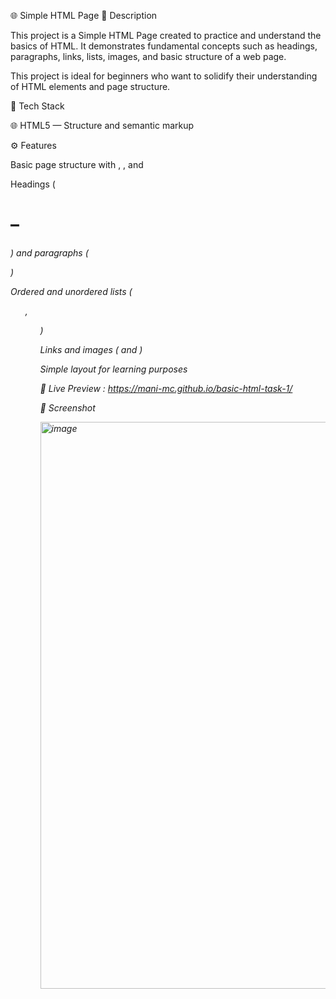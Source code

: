 🌐 Simple HTML Page
📌 Description

This project is a Simple HTML Page created to practice and understand the basics of HTML.
It demonstrates fundamental concepts such as headings, paragraphs, links, lists, images, and basic structure of a web page.

This project is ideal for beginners who want to solidify their understanding of HTML elements and page structure.

🧰 Tech Stack

🌐 HTML5 — Structure and semantic markup

⚙️ Features

Basic page structure with <html>, <head>, and <body>

Headings (<h1>–<h6>) and paragraphs (<p>)

Ordered and unordered lists (<ol>, <ul>)

Links and images (<a> and <img>)

Simple layout for learning purposes

🚀 Live Preview  :  https://mani-mc.github.io/basic-html-task-1/

📸 Screenshot

<img width="1919" height="907" alt="image" src="https://github.com/user-attachments/assets/6c8cadeb-47a7-4e2c-949c-9d829209ad18" />
